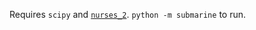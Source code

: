 Requires `scipy` and [`nurses_2`](https://github.com/salt-die/nurses_2). `python -m submarine` to run.
